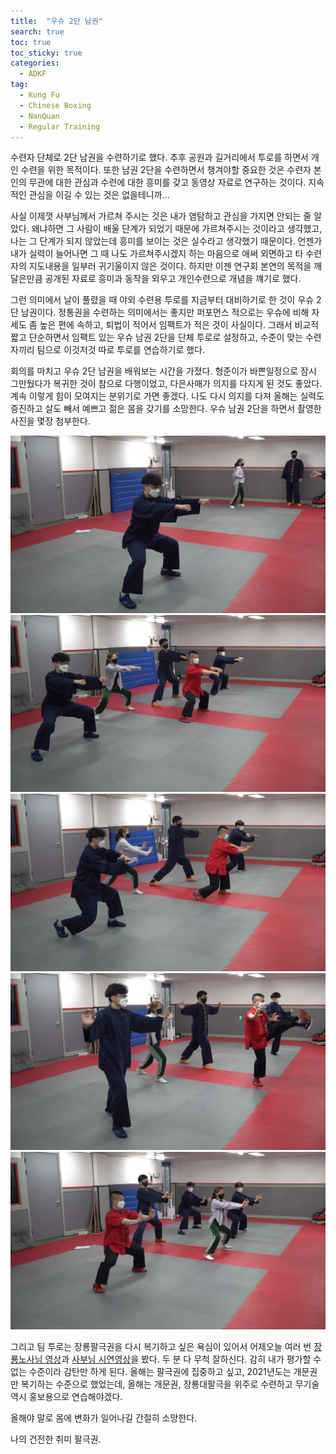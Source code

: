 ```yaml
---
title:  "우슈 2단 남권"
search: true
toc: true
toc_sticky: true
categories: 
  - ADKF
tag:
  - Kung Fu
  - Chinese Boxing
  - NanQuan
  - Regular Training
---
```


수련자 단체로 2단 남권을 수련하기로 했다.
추후 공원과 길거리에서 투로를 하면서 개인 수련을 위한 목적이다.
또한 남권 2단을 수련하면서 챙겨야할 중요한 것은 수련자 본인의 무관에 대한 관심과 수련에 대한 흥미를 갖고 동영상 자료로 연구하는 것이다.
지속적인 관심을 이길 수 있는 것은 없을테니까...

사실 이제껏 사부님께서 가르쳐 주시는 것은 내가 염탐하고 관심을 가지면 안되는 줄 알았다.
왜냐하면 그 사람이 배울 단계가 되었기 때문에 가르쳐주시는 것이라고 생각했고, 나는 그 단계가 되지 않았는데 흥미를 보이는 것은 실수라고 생각했기 때문이다.
언젠가 내가 실력이 늘어나면 그 때 나도 가르쳐주시겠지 하는 마음으로 애써 외면하고 타 수련자의 지도내용을 일부러 귀기울이지 않은 것이다.
하지만 이젠 연구회 본연의 목적을 깨달은만큼 공개된 자료로 흥미과 동작을 외우고 개인수련으로 개념을 꺠기로 했다.

그런 의미에서 날이 풀렸을 때 야외 수련용 투로를 지금부터 대비하기로 한 것이 우슈 2단 남권이다.
정통권을 수련하는 의미에서는 좋지만 퍼포먼스 적으로는 우슈에 비해 자세도 좀 높은 편에 속하고, 퇴법이 적어서 임팩트가 적은 것이 사실이다.
그래서 비교적 짧고 단순하면서 임팩트 있는 우슈 남권 2단을 단체 투로로 설정하고, 수준이 맞는 수련자끼리 팀으로 이것저것 따로 투로를 연습하기로 했다.

회의를 마치고 우슈 2단 남권을 배워보는 시간을 가졌다. 형준이가 바쁜일정으로 잠시 그만뒀다가 복귀한 것이 참으로 다행이었고, 다은사매가 의지를 다지게 된 것도 좋았다.
계속 이렇게 힘이 모여지는 분위기로 가면 좋겠다.
나도 다시 의지를 다져 올해는 실력도 증진하고 살도 빼서 예쁘고 젊은 몸을 갖기를 소망한다.
우슈 남권 2단을 하면서 촬영한 사진을 몇장 첨부한다.

![우슈남권2단_이상준](/assets/images/Training_Wushu_NanQuan_2_Chinese_subtitles_1.jpg)
![우슈남권2단_단체1](/assets/images/Training_Wushu_NanQuan_2_Chinese_subtitles_2.jpg)
![우슈남권2단_단체2](/assets/images/Training_Wushu_NanQuan_2_Chinese_subtitles_3.jpg)
![우슈남권2단_단체3](/assets/images/Training_Wushu_NanQuan_2_Chinese_subtitles_4.jpg)
![우슈남권2단_단체4](/assets/images/Training_Wushu_NanQuan_2_Chinese_subtitles_5.jpg)

그리고 팀 투로는 장룡팔극권을 다시 복기하고 싶은 욕심이 있어서 어제오늘 여러 번 [장룡노사님 영상](https://www.youtube.com/watch?v=U9Cfeic5wI8)과 [사부님 시연영상](https://www.youtube.com/watch?v=U9uJR8hFleg&t=1s)을 봤다.
두 분 다 무척 잘하신다. 감히 내가 평가할 수 없는 수준이라 감탄만 하게 된다.
올해는 팔극권에 집중하고 싶고, 2021년도는 개문권만 복기하는 수준으로 했었는데, 올해는 개문권, 장룡대팔극을 위주로 수련하고 무기술 역시 홍보용으로 연습해야겠다.

올해야 말로 몸에 변화가 일어나길 간절히 소망한다.

나의 건전한 취미 팔극권.